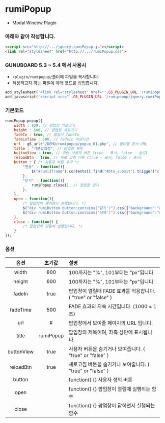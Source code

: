 # rumiPopup
- Modal Window Plugin

### 아래와 같이 작성합니다.

```html
<script src="http://.../jquery.rumiPopup.js"></script>
<link rel="stylesheet" href="http://.../rumiPopup.css">
```

### GUNUBOARD 5.3 ~ 5.4 에서 사용시

- `/plugin/rumipopup/`폴더에 파일을 복사합니다.
- 적용하고자 하는 파일에 아래 코드를 삽입합니다.

```php
add_stylesheet('<link rel="stylesheet" href="'.G5_PLUGIN_URL.'/rumipopup/rumiPopup.css?ver='.G5_CSS_VER.'">', 0);
add_javascript('<script src="'.G5_PLUGIN_URL.'/rumipopup/jquery.rumiPopup.js?ver='.G5_CSS_VER.'"></script>', 0);
```

### 기본코드
```javascript
rumiPopup.popup({
    width : 800, // 팝업창 가로크기
    height : 600, // 팝업창 세로크기
    fadeIn : true, // 팝업시 fadeIn 
    fadeinTime : 500, // fadein 지연시간
    url : g5_url+"/DEMO/rumipopup/popup_01.php", // 불러올 문서 URL
    title : "기본팝업창", // 팝업창 제목
    buttonView : true, // 하단 사용자 버튼 (true - 표시, false - 숨김)
    reloadBtn : true, // 새로 고침 버튼 (true - 표시, false - 숨김)
    button : { /* 사용자 버튼 추가 */
        "전송" : function(){
            $("#rumiIframe").contents().find("#btn_submit").trigger("click");
        },
        "닫기" : function(){
            rumiPopup.close(); // 팝업창 닫기
        },
    },
    open : function(){
        /* 팝업창이 열리면서 실행됩니다. */
        $("div.rumiButton button:contains('닫기')").css({"background":"#555"});
        $("div.rumiButton button:contains('삭제')").css({"background":"#555"}).hide();
    },
    close : function() {
        /* 팝업창이 닫힐때 실행됩니다. */
    }
});
```


### 옵션

| 옵션 | 초기값 | 설명 |
|:---:|:---:|:---|
| width |	800	| 100까지는 "%", 101부터는 "px"입니다.|
| height |	600	| 100까지는 "%", 101부터는 "px"입니다.|
| fadeIn |	true	| 팝업창이 열릴때 FADE 효과를 적용합니다. ( "true" or "false" )|
| fadeTime |	500	| FADE 효과의 지속 시간입니다. (1000 = 1초)|
| url |	#	| 팝업창에서 보여줄 페이지의 URL 입니다.|
| title |	rumiPopup	| 팝업창의 제목이며, 좌측 상단에 표시됩니다.|
| buttonView |	true	| 사용자 버튼을 숨기거나 보여줍니다. ( "true" or "false" )|
| reloadBtn |	true	| 새로고침 버튼을 숨기거나 보여줍니다. ( "true" or "false" )|
| button |	| function() {}	사용자 정의 버튼|
| open |	| function() {}	팝업창이 열릴때 실행되는 함수|
| close |	| function() {}	팝업창이 닫히면서 실행되는 함수|
